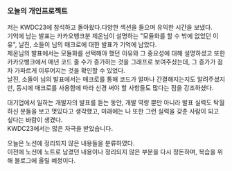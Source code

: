 ### 오늘의 개인프로젝트

저는 KWDC23에 참석하고 돌아왔다.다양한 섹션을 들으며 유익한 시간을 보냈다.<br>
기억에 남는 발표는 카카오뱅크분 제온님이 설명하는 "모듈화를 할 수 밖에 없었던 이유", 날진, 소들이 님의 매크로에 대한 발표가 기억에 남았다.<br>
제온님의 발표에서는 모듈화를 선택해야 했던 이유와 그 중요성에 대해 설명하셨고 또한 카카오뱅크에서 매년 코드 줄 수가 증가하는 것을 그래프로 보여주셨는데, 그 증가가 점차 가파르게 이루어지는 것을 확인할 수 있었다.<br>
날진, 소들이 님의 발표에서는 매크로를 통해 코드가 얼마나 간결해지는지도 알려주셨지만, 동시에 매크로를 사용함에 따라 신경 써야 할 사항들도 많다는 점을 강조하셨다.<br>

대기업에서 일하는 개발자의 발표를 듣는 동안, 개발 역량 뿐만 아니라 발표 실력도 탁월하신 분들을 보고 멋있다고 생각했고, 미래에는 나 또한 그런 실력을 갖춘 사람이 되고 싶다는 바람이 생겼다.<br>
KWDC23에서는 많은 자극을 받았습니다.<br>

오늘은 노션에 정리되지 않은 내용들을 분류하였다.<br>
이전에 노션에 노트로 남겼던 내용이나 정리되지 않은 부분을 다시 정돈하며, 복습을 위해 블로그에 올릴 예정이다.<br>

